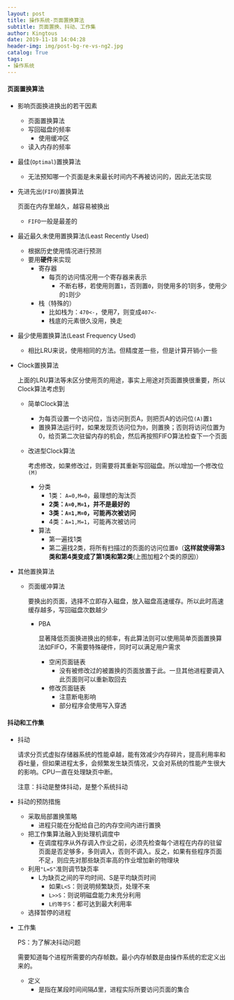 ```yaml
---
layout: post
title: 操作系统-页面置换算法
subtitle: 页面置换、抖动、工作集
author: Kingtous
date: 2019-11-18 14:04:28
header-img: img/post-bg-re-vs-ng2.jpg
catalog: True
tags:
- 操作系统
---
```


#### 页面置换算法

- 影响页面换进换出的若干因素
    - 页面置换算法
    - 写回磁盘的频率
        - 使用缓冲区
    - 读入内存的频率

- 最佳(`Optimal`)置换算法

    - 无法预知哪一个页面是未来最长时间内不再被访问的，因此无法实现

- 先进先出(`FIFO`)置换算法

    页面在内存里越久，越容易被换出

    - `FIFO`一般是最差的

- 最近最久未使用置换算法(Least Recently Used)

    - 根据历史使用情况进行预测
    - 要用**硬件**来实现
        - 寄存器
            - 每页的访问情况用一个寄存器来表示
                - 不断右移，若使用则置`1`，否则置`0`，则使用多的1则多，使用少的`1`则少
        - 栈（特殊的）
            - 比如栈为：`470<-`，使用7，则变成`407<-`
            - 栈底的元素很久没用，换走

- 最少使用置换算法(Least Frequency Used)

    - 相比LRU来说，使用相同的方法。但精度差一些，但是计算开销小一些

- Clock置换算法

    上面的LRU算法等未区分使用页的用途，事实上用途对页面置换很重要，所以Clock算法考虑到

    - 简单Clock算法

        - 为每页设置一个访问位，当访问到页A，则把页A的访问位`(A)`置`1`
        - 置换算法运行时，如果发现页访问位为`0`，则置换；否则将访问位置为0，给页第二次驻留内存的机会，然后再按照FIFO算法检查下一个页面

    - 改进型Clock算法

        考虑修改，如果修改过，则需要将其重新写回磁盘。所以增加一个修改位`(M)`

        - 分类
            - 1类： `A=0,M=0`，最理想的淘汰页
            - **2类：`A=0,M=1`，并不是最好的**
            - **3类：`A=1,M=0`，可能再次被访问**
            - 4类：`A=1,M=1`，可能再次被访问
        - 算法
            - 第一遍找1类
            - 第二遍找2类，将所有扫描过的页面的访问位置`0`（**这样就使得第3类和第4类变成了第1类和第2类**(上图加粗2个类的原因)）

- 其他置换算法

    - 页面缓冲算法

        要换出的页面，选择不立即存入磁盘，放入磁盘高速缓存。所以此时高速缓存越多，写回磁盘次数越少

        - PBA

            显著降低页面换进换出的频率，有此算法则可以使用简单页面置换算法如FIFO，不需要特殊硬件，同时可以满足用户需求

            - 空闲页面链表
                - 没有被修改过的被置换的页面放置于此。一旦其他进程要调入此页面则可以重新取回去
            - 修改页面链表
                - 注意断电影响
                - 部分程序会使用写入穿透

#### 抖动和工作集

- 抖动

    请求分页式虚拟存储器系统的性能卓越，能有效减少内存碎片，提高利用率和吞吐量，但如果进程太多，会频繁发生缺页情况，又会对系统的性能产生很大的影响。CPU一直在处理缺页中断。

    注意：抖动是整体抖动，是整个系统抖动

- 抖动的预防措施
    - 采取局部置换策略
        - 进程只能在分配给自己的内存空间内进行置换
    - 把工作集算法融入到处理机调度中
        - 在调度程序从外存调入作业之前，必须先检查每个进程在内存的驻留页面是否足够多，多则调入，否则不调入。反之，如果有些程序页面不足，则应先对那些缺页率高的作业增加新的物理块
    - 利用`"L=S"`准则调节缺页率
        - L为缺页之间的平均时间、S是平均缺页时间
            - 如果`L<S`：则说明频繁缺页，处理不来
            - `L>>S`：则说明磁盘能力未充分利用
            - `L约等于S`：都可达到最大利用率
    - 选择暂停的进程

- 工作集

    PS：为了解决抖动问题

    需要知道每个进程所需要的内存帧数。最小内存帧数是由操作系统的宏定义出来的。

    - 定义
        - 是指在某段时间间隔$\Delta$里，进程实际所要访问页面的集合

